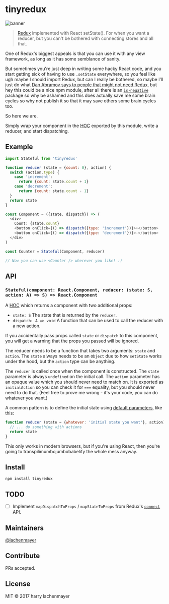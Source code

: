 # tinyredux

![banner](https://img.shields.io/badge/does%20this%20need%20a%20badge%3F-no%2C%20read%20the%20source-red.png)


> [Redux](http://redux.js.org/) implemented with React setState(). For when you want a reducer, but you can&#39;t be bothered with connecting stores and all that.

One of Redux's biggest appeals is that you can use it with any view framework, as long as it has some semblance of sanity.

But sometimes you're just deep in writing some hacky React code, and you start getting sick of having to use `.setState` everywhere, so you feel like ugh maybe I should import Redux, but can I really be bothered, so maybe I'll just do what [Dan Abramov says to people that might not need Redux](https://medium.com/@dan_abramov/you-might-not-need-redux-be46360cf367), but hey this could be a nice npm module, after all there is an [`is-negative`](https://www.npmjs.com/package/is-negative) package so why be ashamed and this does actually save me some brain cycles so why not publish it so that it may save others some brain cycles too.

So here we are.

Simply wrap your component in the [HOC](https://facebook.github.io/react/docs/higher-order-components.html) exported by this module, write a reducer, and start dispatching.

## Example

```js
import Stateful from 'tinyredux'

function reducer (state = {count: 0}, action) {
  switch (action.type) {
    case 'increment':
      return {count: state.count + 1}
    case 'decrement':
      return {count: state.count - 1}
  }
  return state
}

const Component = ({state, dispatch}) => (
  <div>
    Count: {state.count}
    <button onClick={() => dispatch({type: 'increment'})}>+</button>
    <button onClick={() => dispatch({type: 'decrement'})}>-</button>
  </div>
)

const Counter = Stateful(Component, reducer)

// Now you can use <Counter /> wherever you like! :)
```

## API

### `Stateful(component: React.Component, reducer: (state: S, action: A) => S) => React.Component`

A [HOC](https://facebook.github.io/react/docs/higher-order-components.html) which returns a component with two additional props:

- `state: S` The state that is returned by the `reducer`.
- `dispatch: A => void` A function that can be used to call the reducer with a new action.

If you accidentally pass props called `state` or `dispatch` to this component, you will get a warning that the props you passed will be ignored.

The reducer needs to be a function that takes two arguments: `state` and `action`. The `state` always needs to be an `Object` due to how `setState` works under the hood, but the `action` type can be anything.

The `reducer` is called once when the component is constructed. The `state` parameter is always `undefined` on the initial call. The `action` parameter has an opaque value which you should never need to match on. It is exported as `initialAction` so you can check it for `===` equality, but you should never need to do that. (Feel free to prove me wrong - it's your code, you can do whatever you want.)

A common pattern is to define the initial state using [default parameters](https://developer.mozilla.org/en-US/docs/Web/JavaScript/Reference/Functions/Default_parameters), like this:

```js
function reducer (state = {whatever: 'initial state you want'}, action) {
  // ... do something with actions
  return state
}
```

This only works in modern browsers, but if you're using React, then you're going to transpilimumbojumbobabelify the whole mess anyway.

## Install

```
npm install tinyredux
```

## TODO

- [ ] Implement `mapDispatchToProps` / `mapStateToProps` from Redux's [`connect`](https://github.com/reactjs/react-redux/blob/master/docs/api.md#connectmapstatetoprops-mapdispatchtoprops-mergeprops-options) API.

## Maintainers

[@lachenmayer](https://github.com/lachenmayer)

## Contribute

PRs accepted.

## License

MIT © 2017 harry lachenmayer
